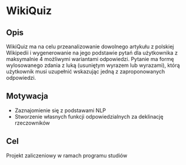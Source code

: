 # WikiQuiz
<h2>Opis</h2>
WikiQuiz ma na celu przeanalizowanie dowolnego artykułu z polskiej Wikipedii i wygenerowanie na jego podstawie pytań dla użytkownika z maksymalnie 4 możliwymi wariantami odpowiedzi. Pytanie ma formę wylosowanego zdania z luką (usuniętym wyrazem lub wyrazami), którą użytkownik musi uzupełnić wskazując jedną z zaproponowanych odpowiedzi.

<h2>Motywacja</h2>

* Zaznajomienie się z podstawami NLP
* Stworzenie własnych funkcji odpowiedzialnych za deklinację rzeczowników

<h2>Cel</h2>
Projekt zaliczeniowy w ramach programu studiów

